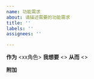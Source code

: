 ```yaml
---
name: 功能需求
about: 请描述需要的功能需求
title: ''
labels: ''
assignees: ''

---
```


**作为**
<xx角色>
**我想要**
<>
**从而**
<>

**附加**
